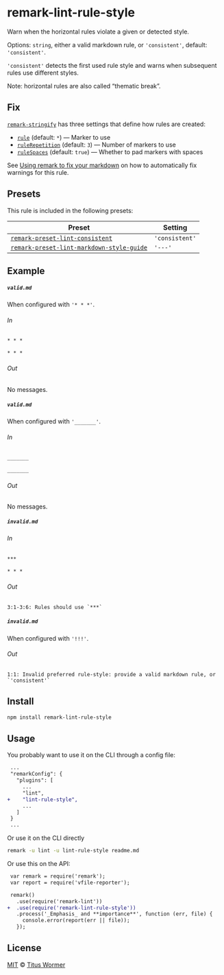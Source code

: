 <!--This file is generated-->

# remark-lint-rule-style

Warn when the horizontal rules violate a given or detected style.

Options: `string`, either a valid markdown rule, or `'consistent'`,
default: `'consistent'`.

`'consistent'` detects the first used rule style and warns when subsequent
rules use different styles.

Note: horizontal rules are also called “thematic break”.

## Fix

[`remark-stringify`](https://github.com/remarkjs/remark/tree/master/packages/remark-stringify)
has three settings that define how rules are created:

*   [`rule`](https://github.com/remarkjs/remark/tree/master/packages/remark-stringify#optionsrule)
    (default: `*`) — Marker to use
*   [`ruleRepetition`](https://github.com/remarkjs/remark/tree/master/packages/remark-stringify#optionsrulerepetition)
    (default: `3`) — Number of markers to use
*   [`ruleSpaces`](https://github.com/remarkjs/remark/tree/master/packages/remark-stringify#optionsrulespaces)
    (default: `true`) — Whether to pad markers with spaces

See [Using remark to fix your markdown](https://github.com/remarkjs/remark-lint#using-remark-to-fix-your-markdown)
on how to automatically fix warnings for this rule.

## Presets

This rule is included in the following presets:

| Preset | Setting |
| ------ | ------- |
| [`remark-preset-lint-consistent`](https://github.com/remarkjs/remark-lint/tree/master/packages/remark-preset-lint-consistent) | `'consistent'` |
| [`remark-preset-lint-markdown-style-guide`](https://github.com/remarkjs/remark-lint/tree/master/packages/remark-preset-lint-markdown-style-guide) | `'---'` |

## Example

##### `valid.md`

When configured with `'* * *'`.

###### In

```markdown
* * *

* * *
```

###### Out

No messages.

##### `valid.md`

When configured with `'_______'`.

###### In

```markdown
_______

_______
```

###### Out

No messages.

##### `invalid.md`

###### In

```markdown
***

* * *
```

###### Out

```text
3:1-3:6: Rules should use `***`
```

##### `invalid.md`

When configured with `'!!!'`.

###### Out

```text
1:1: Invalid preferred rule-style: provide a valid markdown rule, or `'consistent'`
```

## Install

```sh
npm install remark-lint-rule-style
```

## Usage

You probably want to use it on the CLI through a config file:

```diff
 ...
 "remarkConfig": {
   "plugins": [
     ...
     "lint",
+    "lint-rule-style",
     ...
   ]
 }
 ...
```

Or use it on the CLI directly

```sh
remark -u lint -u lint-rule-style readme.md
```

Or use this on the API:

```diff
 var remark = require('remark');
 var report = require('vfile-reporter');

 remark()
   .use(require('remark-lint'))
+  .use(require('remark-lint-rule-style'))
   .process('_Emphasis_ and **importance**', function (err, file) {
     console.error(report(err || file));
   });
```

## License

[MIT](https://github.com/remarkjs/remark-lint/blob/master/license) © [Titus Wormer](http://wooorm.com)
